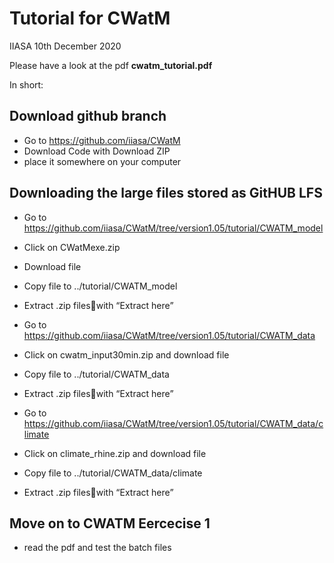 # Tutorial for CWatM

IIASA
10th December 2020

Please have a look at the pdf **cwatm_tutorial.pdf**


In short:


## Download github branch

- Go to https://github.com/iiasa/CWatM
- Download Code with Download ZIP
- place it somewhere on your computer

## Downloading the large files stored as GitHUB LFS

- Go to https://github.com/iiasa/CWatM/tree/version1.05/tutorial/CWATM_model
- Click on CWatMexe.zip
- Download file
- Copy file to ../tutorial/CWATM_model
- Extract .zip fileswith “Extract here”


- Go to https://github.com/iiasa/CWatM/tree/version1.05/tutorial/CWATM_data
- Click on cwatm_input30min.zip and download file
- Copy file to ../tutorial/CWATM_data
- Extract .zip fileswith “Extract here”


- Go to https://github.com/iiasa/CWatM/tree/version1.05/tutorial/CWATM_data/climate
- Click on climate_rhine.zip and download file
- Copy file to ../tutorial/CWATM_data/climate
- Extract .zip fileswith “Extract here”

## Move on to CWATM Eercecise 1

- read the pdf and test the batch files